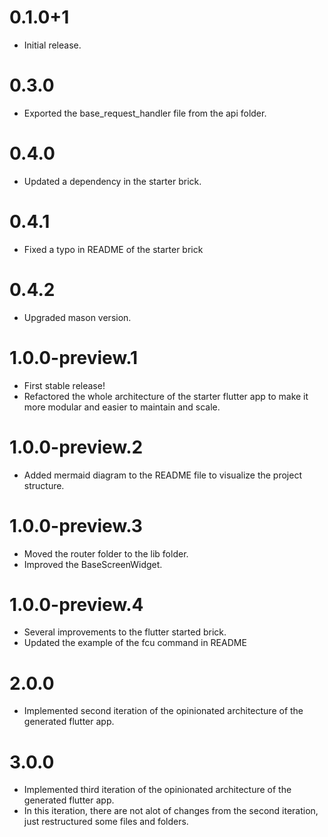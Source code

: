 # 0.1.0+1

- Initial release.

# 0.3.0

- Exported the base_request_handler file from the api folder.

# 0.4.0

- Updated a dependency in the starter brick.

# 0.4.1

- Fixed a typo in README of the starter brick

# 0.4.2

- Upgraded mason version.

# 1.0.0-preview.1

- First stable release!
- Refactored the whole architecture of the starter flutter app to make it more modular and easier to maintain and scale.

# 1.0.0-preview.2

- Added mermaid diagram to the README file to visualize the project structure.

# 1.0.0-preview.3

- Moved the router folder to the lib folder.
- Improved the BaseScreenWidget.

# 1.0.0-preview.4

- Several improvements to the flutter started brick.
- Updated the example of the fcu command in README

# 2.0.0
- Implemented second iteration of the opinionated architecture of the generated flutter app.

# 3.0.0
- Implemented third iteration of the opinionated architecture of the generated flutter app.
- In this iteration, there are not alot of changes from the second iteration, just restructured
some files and folders.